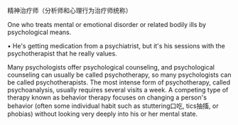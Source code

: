 精神治疗师（分析师和心理行为治疗师统称）

One who treats mental or emotional disorder or related bodily ills by psychological means. 

•  He's  getting  medication  from  a  psychiatrist,  but  it's  his  sessions  with  the  psychotherapist  that  he
really values. 

Many  psychologists  offer  psychological  counseling,  and  psychological  counseling  can  usually  be called psychotherapy, so many psychologists can be called psychotherapists. The most intense form of psychotherapy, called psychoanalysis, usually requires several visits a week. A competing type of therapy known as behavior therapy focuses on changing a person's behavior (often some individual habit such as stuttering口吃, tics抽搐, or phobias) without looking very deeply into his or her mental state.